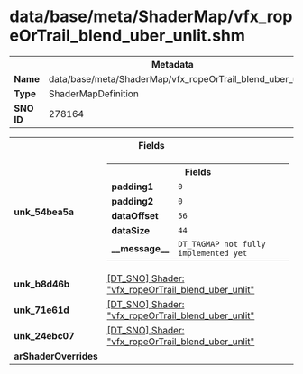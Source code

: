 <h1>data/base/meta/ShaderMap/vfx_ropeOrTrail_blend_uber_unlit.shm</h1><table><tr><th colspan="100%">Metadata</th></tr><tr><td><b>Name</b></td><td>data/base/meta/ShaderMap/vfx_ropeOrTrail_blend_uber_unlit.shm</td></tr><tr><td><b>Type</b></td><td>ShaderMapDefinition</td></tr><tr><td><b>SNO ID</b></td><td>278164</td></tr></table>

<table><tr><th colspan="100%">Fields</th></tr><tr><td><b>unk_54bea5a</b></td><td><table><tr><th colspan="100%">Fields</th></tr><tr><td><b>padding1</b></td><td><code>0</code></td></tr><tr><td><b>padding2</b></td><td><code>0</code></td></tr><tr><td><b>dataOffset</b></td><td><code>56</code></td></tr><tr><td><b>dataSize</b></td><td><code>44</code></td></tr><tr><td><b>__message__</b></td><td><code>DT_TAGMAP not fully implemented yet</code></td></tr></table>

</td></tr><tr><td><b>unk_b8d46b</b></td><td><a href="..\Shader\vfx_ropeOrTrail_blend_uber_unlit.shd.md">[DT_SNO] Shader: "vfx_ropeOrTrail_blend_uber_unlit"</a></td></tr><tr><td><b>unk_71e61d</b></td><td><a href="..\Shader\vfx_ropeOrTrail_blend_uber_unlit.shd.md">[DT_SNO] Shader: "vfx_ropeOrTrail_blend_uber_unlit"</a></td></tr><tr><td><b>unk_24ebc07</b></td><td><a href="..\Shader\vfx_ropeOrTrail_blend_uber_unlit.shd.md">[DT_SNO] Shader: "vfx_ropeOrTrail_blend_uber_unlit"</a></td></tr><tr><td><b>arShaderOverrides</b></td><td></td></tr></table>

